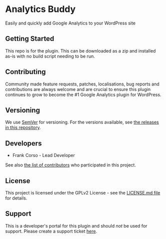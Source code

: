 # Analytics Buddy

Easily and quickly add Google Analytics to your WordPress site

## Getting Started

This repo is for the plugin. This can be downloaded as a zip and installed as-is with no build script needing to be run.

## Contributing
Community made feature requests, patches, localisations, bug reports and contributions are always welcome and are crucial to ensure this plugin continues to grow to become the #1 Google Analytics plugin for WordPress.

## Versioning
We use [SemVer](http://semver.org/) for versioning. For the versions available, see [the releases in this repository](https://github.com/fpcorso/analytics-buddy/releases).

## Developers
* Frank Corso - Lead Developer

See also [the list of contributors](https://github.com/fpcorso/analytics-buddy/graphs/contributors) who participated in this project.

## License
This project is licensed under the GPLv2 License - see the [LICENSE.md file](https://github.com/fpcorso/analytics-buddy/blob/master/LICENSE.md) for details.

## Support ##
This is a developer's portal for this plugin and should _not_ be used for support. Please create a support ticket [here](https://markasio.com/quiz/contact-us/).
